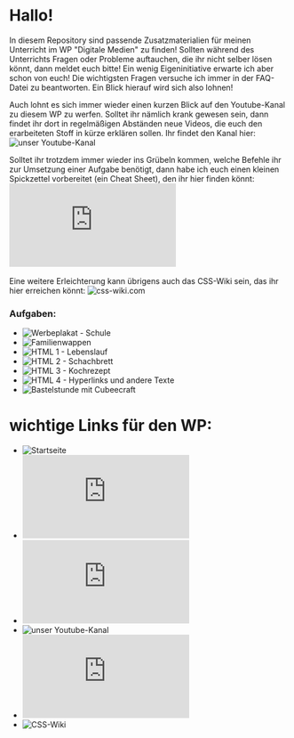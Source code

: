 Hallo!
====

In diesem Repository sind passende Zusatzmaterialien für meinen Unterricht im WP "Digitale Medien" zu finden! Sollten während des Unterrichts Fragen oder Probleme auftauchen, die ihr nicht selber lösen könnt, dann meldet euch bitte! Ein wenig Eigeninitiative erwarte ich aber schon von euch! Die wichtigsten Fragen versuche ich immer in der FAQ-Datei zu beantworten. Ein Blick hierauf wird sich also lohnen!

Auch lohnt es sich immer wieder einen kurzen Blick auf den Youtube-Kanal zu diesem WP zu werfen. Solltet ihr nämlich krank gewesen sein, dann findet ihr dort in regelmäßigen Abständen neue Videos, die euch den erarbeiteten Stoff in kürze erklären sollen. Ihr findet den Kanal hier: ![unser Youtube-Kanal](https://www.youtube.com/channel/UCwMsys62VFPxDRJZkyGI14A)

Solltet ihr trotzdem immer wieder ins Grübeln kommen, welche Befehle ihr zur Umsetzung einer Aufgabe benötigt, dann habe ich euch einen kleinen Spickzettel vorbereitet (ein Cheat Sheet), den ihr hier finden könnt: ![unser HTML Cheat Sheet](https://github.com/cartz/schule/blob/master/HTML-Spickzettel.pdf?raw=true)

Eine weitere Erleichterung kann übrigens auch das CSS-Wiki sein, das ihr hier erreichen könnt: ![css-wiki.com](https://bit.ly/IcHn6E)

### Aufgaben:
* ![Werbeplakat - Schule](https://github.com/cartz/schule/tree/master/Werbeplakat%20-%20Schule)
* ![Familienwappen](https://github.com/cartz/schule/tree/master/Familienwappen)
* ![HTML 1 - Lebenslauf](https://github.com/cartz/schule/tree/master/Lebenslauf)
* ![HTML 2 - Schachbrett](https://github.com/cartz/schule/tree/master/Schachbrett)
* ![HTML 3 - Kochrezept](https://github.com/cartz/schule/tree/master/Kochrezept)
* ![HTML 4 - Hyperlinks und andere Texte](https://github.com/cartz/schule/tree/master/Hyperlinks%20und%20andere%20Texte)
* ![Bastelstunde mit Cubeecraft](https://github.com/cartz/schule/tree/master/cubeecraft)



wichtige Links für den WP:
====
* ![Startseite](https://github.com/cartz/schule)
* ![FAQ](https://github.com/cartz/schule/blob/master/faq.md)
* ![Abgabetermine](https://github.com/cartz/schule/blob/master/Abgabetermine.md)
* ![unser Youtube-Kanal](https://www.youtube.com/channel/UCwMsys62VFPxDRJZkyGI14A)
* ![unser HTML Cheat Sheet](https://github.com/cartz/schule/blob/master/HTML-Spickzettel.pdf?raw=true)
* ![CSS-Wiki](https://bit.ly/IcHn6E)